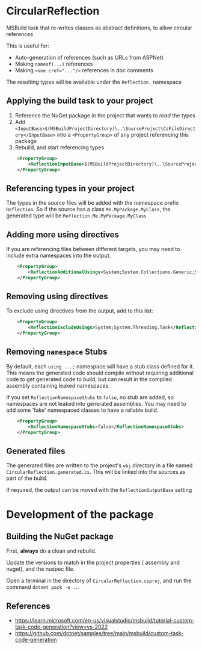 # CircularReflection

MSBuild task that re-writes classes as abstract definitions, to allow circular references

This is useful for:
- Auto-generation of references (such as URLs from ASPNet)
- Making `nameof(...)` references
- Making `<see cref="..."/>` references in doc comments

The resulting types will be available under the `Reflection.` namespace

## Applying the build task to your project

1. Reference the NuGet package in the project that wants to _read_ the types
2. Add `<InputBase>$(MSBuildProjectDirectory)\..\SourceProject\CsFileDirectory</InputBase>` into a `<PropertyGroup>` of any project referencing this package
3. Rebuild, and start referencing types

```xml
    <PropertyGroup>
        <ReflectionInputBase>$(MSBuildProjectDirectory)\..\SourceProject\CsFileDirectory</ReflectionInputBase>
    </PropertyGroup>
```

## Referencing types in your project

The types in the source files will be added with the namespace prefix `Reflection`.
So if the source has a class `Me.MyPackage.MyClass`, the generated type will be `Reflection.Me.MyPackage.MyClass`

## Adding more using directives

If you are referencing files between different targets, you may need to include extra namespaces into the output.

```xml
    <PropertyGroup>
        <ReflectionAdditionalUsings>System;System.Collections.Generic;System.Threading.Tasks;</ReflectionAdditionalUsings>
    </PropertyGroup>
```

## Removing using directives

To exclude using directives from the output, add to this list:

```xml
    <PropertyGroup>
        <ReflectionExcludeUsings>System;System.Threading.Task</ReflectionExcludeUsings>
    </PropertyGroup>
```

## Removing `namespace` Stubs

By default, each `using ...;` namespace will have a stub class defined for it. This means the generated
code should compile without requiring additional code to get generated code to build, but can result in the
compiled assembly containing leaked namespaces.

If you set `ReflectionNamespaceStubs` to  `false`, no stub are added, so namespaces are not leaked into generated assemblies. You may need to
add some 'fake' namespaced classes to have a reliable build.

```xml
    <PropertyGroup>
        <ReflectionNamespaceStubs>false</ReflectionNamespaceStubs>
    </PropertyGroup>
```

## Generated files

The generated files are written to the project's `obj` directory
in a file named `CircularReflection.generated.cs`.
This will be linked into the sources as part of the build.

If required, the output can be moved with the `ReflectionOutputBase` setting

# Development of the package

## Building the NuGet package

First, **always** do a clean and rebuild.

Update the versions to match in the project properties ( assembly and nuget), and the nuspec file.

Open a terminal in the directory of `CircularReflection.csproj`,
and run the command `dotnet pack -o ..`.

## References

- https://learn.microsoft.com/en-us/visualstudio/msbuild/tutorial-custom-task-code-generation?view=vs-2022
- https://github.com/dotnet/samples/tree/main/msbuild/custom-task-code-generation
